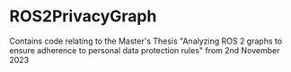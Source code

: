 # ROS2PrivacyGraph
Contains code relating to the Master's Thesis "Analyzing ROS 2 graphs to ensure adherence to personal data protection rules" from 2nd November 2023 
